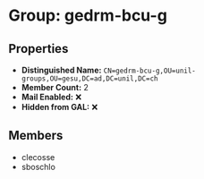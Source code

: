 # Group: gedrm-bcu-g

## Properties

- **Distinguished Name:** `CN=gedrm-bcu-g,OU=unil-groups,OU=gesu,DC=ad,DC=unil,DC=ch`
- **Member Count:** 2
- **Mail Enabled:** ❌
- **Hidden from GAL:** ❌

## Members

- clecosse
- sboschlo
